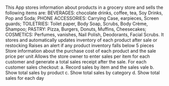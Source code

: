 This App stores information about products in a grocery store and sells the following items are: BEVERAGES: chocolate drinks, coffee, tea, Soy Drinks, Pop and Soda; PHONE ACCESSORIES: Carrying Case, earpieces, Screen guards; TOILETRIES: Toilet paper, Body Soap, Scrubs, Body Crème, Shampoo; PASTRY: Pizza, Burgers, Donuts, Muffins, Cheesecakes; COSMETICS: Perfumes, vanishes, Nail Polish, Deodorants, Facial Scrubs.
It stores and automatically updates inventory of each product after sale or restocking
Raises an alert if any product inventory falls below 5 pieces
Store information about the purchase cost of each product and the sale price per unit
Allows the store owner to enter sales per item for each customer and generate a total sales receipt after the sale.
For each customer sales checkout: a. Record sales by item and the sales vale b. Show total sales by product c. Show total sales by category d. Show total sales for each day
